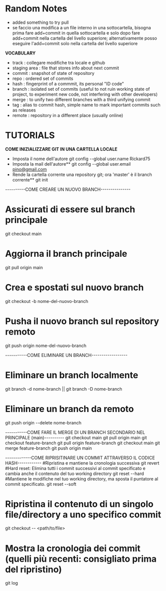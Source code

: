 # Random Notes
- added something to try pull
- se faccio una modifica a un file interno in una sottocartella, bisogna prima fare add+commit in quella sottocartella e solo dopo fare add+commit nella cartella del livello superiore; alternativamente posso eseguire l'add+commit solo nella cartella del livello superiore

**VOCABULARY**
- track		:	collegare modifiche tra locale e github
- staging area	:	file that stores info about next commit
- commit		: 	snapshot of state of repository
- repo		:	ordered set of commits
- hash		:	fingerprint of a commmit, its personal "ID code"
- branch		:	isolated set of commits (useful to not ruin working state of project, to experiment new code, not interfering with other developers)
- merge		:	to unify two different branches with a third unifying commit
- tag		:	alias to commit hash, simple name to mark important commits such as releases
- remote		:	repository in a different place (usually online)

# TUTORIALS
**COME INIZIALIZZARE GIT IN UNA CARTELLA LOCALE**
- Imposta il nome dell'autore
git config --global user.name Rickard75		
- Imposta la mail dell'autore**
git config --global user.email pino@gmail.com		
- Rende la cartella corrente una repository git; ora 'master' è il branch corrente**
git init 						

----------COME CREARE UN NUOVO BRANCH---------------
# Assicurati di essere sul branch principale
git checkout main
# Aggiorna il branch principale
git pull origin main
# Crea e spostati sul nuovo branch
git checkout -b nome-del-nuovo-branch
# Pusha il nuovo branch sul repository remoto
git push origin nome-del-nuovo-branch

-----------COME ELIMINARE UN BRANCH------------------
# Eliminare un branch localmente
git branch -d nome-branch || git branch -D nome-branch
# Eliminare un branch da remoto
git push origin --delete nome-branch

-----------COME FARE IL MERGE DI UN BRANCH SECONDARIO NEL PRINCIPALE (main)----------
git checkout main
git pull origin main
git checkout feature-branch
git pull origin feature-branch
git checkout main
git merge feature-branch
git push origin main

-------------COME RIPRISITINARE UN COMMIT ATTRAVERSO IL CODICE HASH------------
#Ripristina e mantiene la cronologia successiva 
git revert <commit-hash>
#Hard reset: Elimina tutti i commit successivi al commit specificato e cambia anche il contenuto del tuo working directory
git reset --hard <commit-hash>
#Mantiene le modifiche nel tuo working directory, ma sposta il puntatore al commit specificato.
git reset --soft <commit-hash>
# Ripristina il contenuto di un singolo file/directory a uno specifico commit
git checkout <commit-hash> -- <path/to/file>
# Mostra la cronologia dei commit (quelli più recenti: consigliato prima del ripristino)
git log

